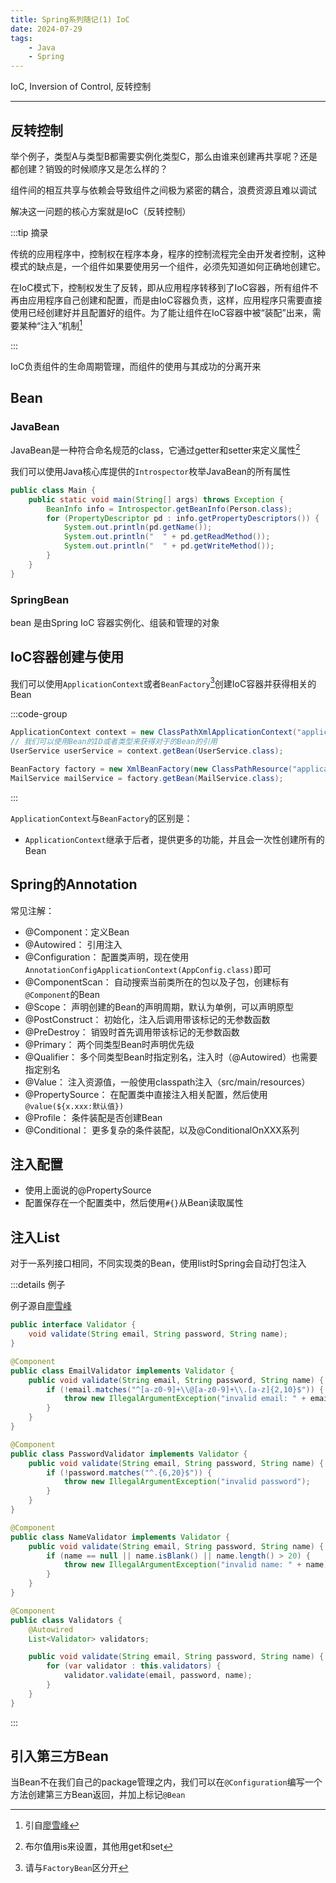 ```yaml
---
title: Spring系列随记(1) IoC
date: 2024-07-29
tags:
    - Java
    - Spring
---
```


IoC, Inversion of Control, 反转控制

---
    
## 反转控制

举个例子，类型A与类型B都需要实例化类型C，那么由谁来创建再共享呢？还是都创建？销毁的时候顺序又是怎么样的？

组件间的相互共享与依赖会导致组件之间极为紧密的耦合，浪费资源且难以调试

解决这一问题的核心方案就是IoC（反转控制）

:::tip 摘录

传统的应用程序中，控制权在程序本身，程序的控制流程完全由开发者控制，这种模式的缺点是，一个组件如果要使用另一个组件，必须先知道如何正确地创建它。

在IoC模式下，控制权发生了反转，即从应用程序转移到了IoC容器，所有组件不再由应用程序自己创建和配置，而是由IoC容器负责，这样，应用程序只需要直接使用已经创建好并且配置好的组件。为了能让组件在IoC容器中被“装配”出来，需要某种“注入”机制[^1]


:::

IoC负责组件的生命周期管理，而组件的使用与其成功的分离开来

[^1]: 引自[廖雪峰](https://liaoxuefeng.com/books/java/spring/ioc/basic/index.html)



## Bean

### JavaBean

JavaBean是一种符合命名规范的class，它通过getter和setter来定义属性[^2]

我们可以使用Java核心库提供的`Introspector`枚举JavaBean的所有属性

```java
public class Main {
    public static void main(String[] args) throws Exception {
        BeanInfo info = Introspector.getBeanInfo(Person.class);
        for (PropertyDescriptor pd : info.getPropertyDescriptors()) {
            System.out.println(pd.getName());
            System.out.println("  " + pd.getReadMethod());
            System.out.println("  " + pd.getWriteMethod());
        }
    }
}
```

### SpringBean

bean 是由Spring IoC 容器实例化、组装和管理的对象

[^2]: 布尔值用is来设置，其他用get和set

## IoC容器创建与使用

我们可以使用`ApplicationContext`或者`BeanFactory`[^3]创建IoC容器并获得相关的Bean

:::code-group
```java [ApplicationContext]
ApplicationContext context = new ClassPathXmlApplicationContext("application.xml");
// 我们可以使用Bean的ID或者类型来获得对于的Bean的引用
UserService userService = context.getBean(UserService.class);
```
```java [BeanFactory]
BeanFactory factory = new XmlBeanFactory(new ClassPathResource("application.xml"));
MailService mailService = factory.getBean(MailService.class);
```
:::

`ApplicationContext`与`BeanFactory`的区别是：

- `ApplicationContext`继承于后者，提供更多的功能，并且会一次性创建所有的Bean

[^3]: 请与`FactoryBean`区分开

## Spring的Annotation

常见注解：

- @Component：定义Bean
- @Autowired： 引用注入
- @Configuration： 配置类声明，现在使用`AnnotationConfigApplicationContext(AppConfig.class)`即可
- @ComponentScan： 自动搜索当前类所在的包以及子包，创建标有`@Component`的Bean
- @Scope： 声明创建的Bean的声明周期，默认为单例，可以声明原型
- @PostConstruct： 初始化，注入后调用带该标记的无参数函数
- @PreDestroy： 销毁时首先调用带该标记的无参数函数
- @Primary： 两个同类型Bean时声明优先级
- @Qualifier： 多个同类型Bean时指定别名，注入时（@Autowired）也需要指定别名
- @Value： 注入资源值，一般使用classpath注入（src/main/resources）
- @PropertySource： 在配置类中直接注入相关配置，然后使用`@value(${x.xxx:默认值})`
- @Profile： 条件装配是否创建Bean
- @Conditional： 更多复杂的条件装配，以及@ConditionalOnXXX系列

## 注入配置

- 使用上面说的@PropertySource
- 配置保存在一个配置类中，然后使用`#{}`从Bean读取属性

## 注入List

对于一系列接口相同，不同实现类的Bean，使用list时Spring会自动打包注入

:::details 例子

例子源自[廖雪峰](https://liaoxuefeng.com/books/java/spring/ioc/customize/index.html)

```java
public interface Validator {
    void validate(String email, String password, String name);
}

@Component
public class EmailValidator implements Validator {
    public void validate(String email, String password, String name) {
        if (!email.matches("^[a-z0-9]+\\@[a-z0-9]+\\.[a-z]{2,10}$")) {
            throw new IllegalArgumentException("invalid email: " + email);
        }
    }
}

@Component
public class PasswordValidator implements Validator {
    public void validate(String email, String password, String name) {
        if (!password.matches("^.{6,20}$")) {
            throw new IllegalArgumentException("invalid password");
        }
    }
}

@Component
public class NameValidator implements Validator {
    public void validate(String email, String password, String name) {
        if (name == null || name.isBlank() || name.length() > 20) {
            throw new IllegalArgumentException("invalid name: " + name);
        }
    }
}

@Component
public class Validators {
    @Autowired
    List<Validator> validators;

    public void validate(String email, String password, String name) {
        for (var validator : this.validators) {
            validator.validate(email, password, name);
        }
    }
}
```
:::

## 引入第三方Bean

当Bean不在我们自己的package管理之内，我们可以在`@Configuration`编写一个方法创建第三方Bean返回，并加上标记`@Bean`

<!-- 分割线 -->
<div class="border-t-2 my-10"></div>